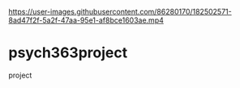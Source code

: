 

https://user-images.githubusercontent.com/86280170/182502571-8ad47f2f-5a2f-47aa-95e1-af8bce1603ae.mp4


# psych363project
project
